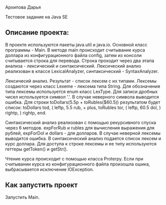 Архипова Дарья

Тестовое задание на Java SE

Описание проекта:
---
В проекте используются пакеты java.util и java.io. Основной класс программы - Main. В методе main происходит считывание курса доллара из конфигурационного файла config, затем из консоли считывается строка для перевода. Строка проходит через два этапа анализа - лексический и синтаксический. Лексический анализ реализован в классе LexicalAnalyzer, синтаксический - SyntaxAnalyzer.

Лексичесий анализ. Результат - список лексем с их типами. Лексемы создаются через класс Lexeme - лексема типа String. Для обозначения типа лексемы используется enum класс LexType. Для записи дробных  чисел используется символ '.'. В случае неверного символа выводится ошибка. Для строки toDollars(5.5р + toRubles($60.5)) результатом будет список: toDollars tod, ( leftp, 5.5 rub, + plus, toRubles tor, ( leftp, 60.5 dol, ) rightp, ) rightp,  end.
 
Синтаксический анализ реализован с помощью рекурсивного спуска через 6 методов. expForRub и rubles для вычисления выражения для рублей, expForDol и dollars - для долларов. В случае неверной лексемы выводится ошибка. В синтаксический анализ подается список лексем и курс доллара. Для доступа к строке лексемы и ее типу используются геттеры getToken() и getStr().

Чтение курса происходит с помощью класса Proterpy. Если при считывании курса из конфигурационного файла произошла ошика, выбрасывается исключение IOException.

Как запустить проект
---
Запустить Main.
